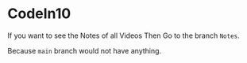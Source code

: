 # CodeIn10

If you want to see the Notes of all Videos Then Go to the branch `Notes`.

Because `main` branch would not have anything.
